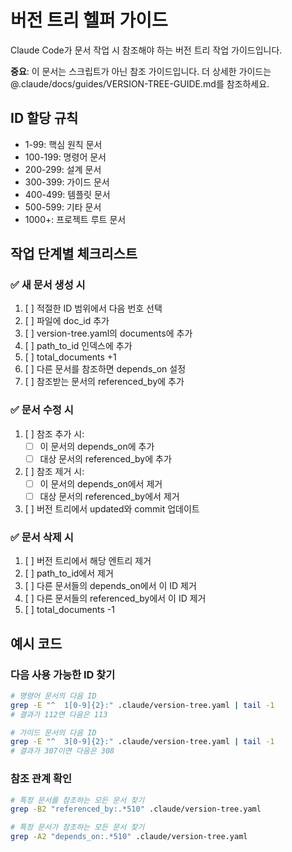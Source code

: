 # 버전 트리 헬퍼 가이드

Claude Code가 문서 작업 시 참조해야 하는 버전 트리 작업 가이드입니다.

**중요**: 이 문서는 스크립트가 아닌 참조 가이드입니다. 
더 상세한 가이드는 @.claude/docs/guides/VERSION-TREE-GUIDE.md를 참조하세요.

## ID 할당 규칙
- 1-99: 핵심 원칙 문서
- 100-199: 명령어 문서  
- 200-299: 설계 문서
- 300-399: 가이드 문서
- 400-499: 템플릿 문서
- 500-599: 기타 문서
- 1000+: 프로젝트 루트 문서

## 작업 단계별 체크리스트

### ✅ 새 문서 생성 시
1. [ ] 적절한 ID 범위에서 다음 번호 선택
2. [ ] 파일에 doc_id 추가
3. [ ] version-tree.yaml의 documents에 추가
4. [ ] path_to_id 인덱스에 추가
5. [ ] total_documents +1
6. [ ] 다른 문서를 참조하면 depends_on 설정
7. [ ] 참조받는 문서의 referenced_by에 추가

### ✅ 문서 수정 시
1. [ ] 참조 추가 시:
   - [ ] 이 문서의 depends_on에 추가
   - [ ] 대상 문서의 referenced_by에 추가
2. [ ] 참조 제거 시:
   - [ ] 이 문서의 depends_on에서 제거
   - [ ] 대상 문서의 referenced_by에서 제거
3. [ ] 버전 트리에서 updated와 commit 업데이트

### ✅ 문서 삭제 시
1. [ ] 버전 트리에서 해당 엔트리 제거
2. [ ] path_to_id에서 제거
3. [ ] 다른 문서들의 depends_on에서 이 ID 제거
4. [ ] 다른 문서들의 referenced_by에서 이 ID 제거
5. [ ] total_documents -1

## 예시 코드

### 다음 사용 가능한 ID 찾기
```bash
# 명령어 문서의 다음 ID
grep -E "^  1[0-9]{2}:" .claude/version-tree.yaml | tail -1
# 결과가 112면 다음은 113

# 가이드 문서의 다음 ID  
grep -E "^  3[0-9]{2}:" .claude/version-tree.yaml | tail -1
# 결과가 307이면 다음은 308
```

### 참조 관계 확인
```bash
# 특정 문서를 참조하는 모든 문서 찾기
grep -B2 "referenced_by:.*510" .claude/version-tree.yaml

# 특정 문서가 참조하는 모든 문서 찾기
grep -A2 "depends_on:.*510" .claude/version-tree.yaml
```